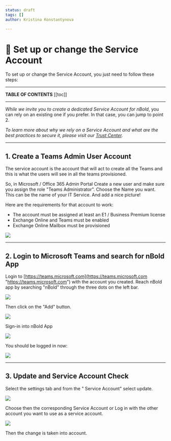 ```yaml
---
status: draft
tags: []
author: Kristina Konstantynova

---
```

# 🤖 Set up or change the Service Account

To set up or change the Service Account, you just need to follow these steps:

***

**TABLE OF CONTENTS** \[\[toc\]\]

***

_While we invite you to create a dedicated Service Account for nBold_, you can rely on an existing one if you prefer. In that case, you can jump to point 2.

_To learn more about why we rely on a Service Account and what are the best practices to secure it, please visit our_ [_Trust Center_](https://docs.nbold.co/trust-center/)_._

***

## 1. Create a Teams Admin User Account

The service account is the account that will act to create all the Teams and this is what the users will see in all the teams provisioned.

So, in Microsoft / Office 365 Admin Portal Create a new user and make sure you assign the role "Teams Administrator". Choose the Name you want. This can be the name of your IT Service. And add a nice picture!

Here are the requirements for that account to work:

* The account must be assigned at least an E1 / Business Premium license
* Exchange Online and Teams must be enabled
* Exchange Online Mailbox must be provisioned

![](https://downloads.intercomcdn.com/i/o/164946313/1e6321497d4803963fcde313/image.png)

***

## 2. Login to Microsoft Teams and search for nBold App

Login to [https://teams.microsoft.com](https://teams.microsoft.com "https://teams.microsoft.com") with the account you created. Reach nBold app by searching "nBold" through the three dots on the left bar.

![](https://downloads.intercomcdn.com/i/o/462450073/e4bb47e521339359e6aeff34/Screenshot+2022-02-09+at+19.13.23.png)

Then click on the "Add" button.

![](https://downloads.intercomcdn.com/i/o/462452055/aade15170fed32201e00c5d7/Screenshot+2022-02-09+at+19.19.31.png)

Sign-in into nBold App

![](https://downloads.intercomcdn.com/i/o/462466035/88dd6bc11225e6af2e56048c/sign-in.jpg)

You should be logged in now:

![](https://downloads.intercomcdn.com/i/o/462460356/dc0ad4f63124164169d9e766/Screenshot+2022-02-09+at+19.33.36.png)

***

## 3. Update and Service Account Check

Select the settings tab and from the " Service Account" select update.

![](https://downloads.intercomcdn.com/i/o/462462983/75a38db590623b5866a4609b/Screenshot+2022-02-09+at+19.34.50.png)

Choose then the corresponding Service Account or Log in with the other account you want to use as a service account.

![](https://downloads.intercomcdn.com/i/o/462464297/aab8cecf984076c8ddcadff2/Screenshot+2022-02-09+at+19.39.06.png)

Then the change is taken into account.
